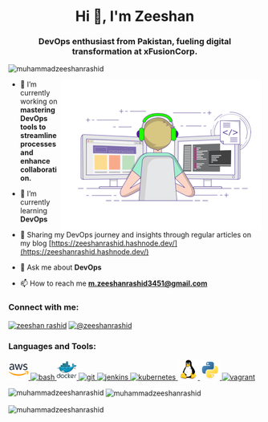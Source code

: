 <h1 align="center">Hi 👋, I'm Zeeshan</h1>
<h3 align="center">DevOps enthusiast from Pakistan, fueling digital transformation at xFusionCorp.</h3>

<p align="left"> <img src="https://komarev.com/ghpvc/?username=muhammadzeeshanrashid&label=Profile%20views&color=0e75b6&style=flat" alt="muhammadzeeshanrashid" /> </p>
<img align="right" alt="Coding" width="400" src="https://raw.githubusercontent.com/devSouvik/devSouvik/master/gif3.gif">


- 🔭 I’m currently working on **mastering DevOps tools to streamline processes and enhance collaboration.**

- 🌱 I’m currently learning **DevOps**

- 📝 Sharing my DevOps journey and insights through regular articles on my blog [https://zeeshanrashid.hashnode.dev/](https://zeeshanrashid.hashnode.dev/)

- 💬 Ask me about **DevOps**

- 📫 How to reach me **m.zeeshanrashid3451@gmail.com**

<h3 align="left">Connect with me:</h3>
<p align="left">
<a href="https://linkedin.com/in/zeeshan rashid" target="blank"><img align="center" src="https://raw.githubusercontent.com/rahuldkjain/github-profile-readme-generator/master/src/images/icons/Social/linked-in-alt.svg" alt="zeeshan rashid" height="30" width="40" /></a>
<a href="https://hashnode.com/@zeeshanrashid" target="blank"><img align="center" src="https://raw.githubusercontent.com/rahuldkjain/github-profile-readme-generator/master/src/images/icons/Social/hashnode.svg" alt="@zeeshanrashid" height="30" width="40" /></a>
</p>

<h3 align="left">Languages and Tools:</h3>
<p align="left"> <a href="https://aws.amazon.com" target="_blank" rel="noreferrer"> <img src="https://raw.githubusercontent.com/devicons/devicon/master/icons/amazonwebservices/amazonwebservices-original-wordmark.svg" alt="aws" width="40" height="40"/> </a> <a href="https://www.gnu.org/software/bash/" target="_blank" rel="noreferrer"> <img src="https://www.vectorlogo.zone/logos/gnu_bash/gnu_bash-icon.svg" alt="bash" width="40" height="40"/> </a> <a href="https://www.docker.com/" target="_blank" rel="noreferrer"> <img src="https://raw.githubusercontent.com/devicons/devicon/master/icons/docker/docker-original-wordmark.svg" alt="docker" width="40" height="40"/> </a> <a href="https://git-scm.com/" target="_blank" rel="noreferrer"> <img src="https://www.vectorlogo.zone/logos/git-scm/git-scm-icon.svg" alt="git" width="40" height="40"/> </a> <a href="https://www.jenkins.io" target="_blank" rel="noreferrer"> <img src="https://www.vectorlogo.zone/logos/jenkins/jenkins-icon.svg" alt="jenkins" width="40" height="40"/> </a> <a href="https://kubernetes.io" target="_blank" rel="noreferrer"> <img src="https://www.vectorlogo.zone/logos/kubernetes/kubernetes-icon.svg" alt="kubernetes" width="40" height="40"/> </a> <a href="https://www.linux.org/" target="_blank" rel="noreferrer"> <img src="https://raw.githubusercontent.com/devicons/devicon/master/icons/linux/linux-original.svg" alt="linux" width="40" height="40"/> </a> <a href="https://www.python.org" target="_blank" rel="noreferrer"> <img src="https://raw.githubusercontent.com/devicons/devicon/master/icons/python/python-original.svg" alt="python" width="40" height="40"/> </a> <a href="https://www.vagrantup.com/" target="_blank" rel="noreferrer"> <img src="https://www.vectorlogo.zone/logos/vagrantup/vagrantup-icon.svg" alt="vagrant" width="40" height="40"/> </a> </p>

<p><img align="left" src="https://github-readme-stats.vercel.app/api/top-langs?username=muhammadzeeshanrashid&show_icons=true&locale=en&layout=compact" alt="muhammadzeeshanrashid" /></p>

<p>&nbsp;<img align="center" src="https://github-readme-stats.vercel.app/api?username=muhammadzeeshanrashid&show_icons=true&locale=en" alt="muhammadzeeshanrashid" /></p>

<p><img align="center" src="https://github-readme-streak-stats.herokuapp.com/?user=muhammadzeeshanrashid&" alt="muhammadzeeshanrashid" /></p>
